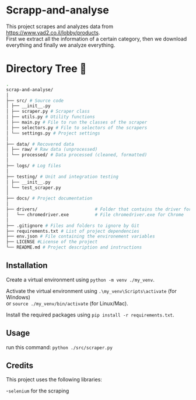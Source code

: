 # Scrapp-and-analyse

This project scrapes and analyzes data from https://www.yad2.co.il/lobby/products.  
First we extract all the information of a certain category, then we download everything and   finally we analyze everything.

# Directory Tree :cactus:
```bash
.
scrap-and-analyse/
│
├── src/ # Source code
│ ├── __init__.py
│ ├── scraper.py # Scraper class
│ ├── utils.py # Utility functions
│ ├── main.py # File to run the classes of the scraper
│ ├── selectors.py # File to selectors of the scrapers
│ └── settings.py # Project settings
│
├── data/ # Recovered data
│ ├── raw/ # Raw data (unprocessed)
│ └── processed/ # Data processed (cleaned, formatted)
│
├── logs/ # Log files
│
├── testing/ # Unit and integration testing
│ ├── __init__.py
│ └── test_scraper.py
│
├── docs/ # Project documentation
│
├── drivers/                      # Folder that contains the driver for the browser
│   └── chromedriver.exe          # File chromedriver.exe for Chrome
│
├── .gitignore # Files and folders to ignore by Git
├── requirements.txt # List of project dependencies
├── env.json # File containing the environement variables
├── LICENSE #License of the project
└── README.md # Project description and instructions

```

## Installation

Create a virtual environment using `python -m venv ./my_venv`.

Activate the virtual environment using `.\my_venv\Scripts\activate` (for Windows)  
or `source ./my_venv/bin/activate` (for Linux/Mac).

Install the required packages using `pip install -r requirements.txt`.


## Usage

run this command: `python ./src/scraper.py`


## Credits

This project uses the following libraries:  

  -`selenium` for the scraping   

